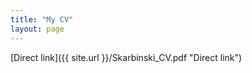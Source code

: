 ```yaml
---
title: "My CV"
layout: page
---
```


[Direct link]({{ site.url }}/Skarbinski_CV.pdf "Direct link")

<object data="{{ site.url }}{{ site.baseurl }}/Skarbinski_CV_jun25.pdf" width="750" height="1000" type="application/pdf"></object>
